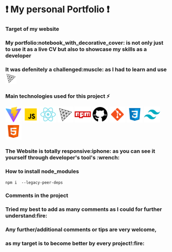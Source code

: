 ### <h1>:exclamation: My personal Portfolio :exclamation:</h1>

### Target of my website

<p>
        <h3>My portfolio:notebook_with_decorative_cover: is not only just to use it as a live CV but also to showcase my skills as a developer</h3>
        <h3>It was defenitely a challenged:muscle: as I had to learn and use <img alt="Javascript" src="./imgs/threejs.svg" width="35"/></h3>
</p>

### Main technologies used for this project :zap:

<p>
  <img alt="Vite" src="./imgs/vite.svg" width="50"/>
  <img alt="Javascript" src="./imgs/javascript.gif" width="50"/>
  <img alt="React" src="./imgs/react.png" width="50"/>
  <img alt="ThreeJs" src="./imgs/threejs.svg" width="50"/>
  <img alt="npm" src="./imgs/npm.png" width="50"/>
  <img alt="github actions" src="./imgs/github.png" width="50"/>
  <img alt="git" src="./imgs/git.png" width="50"/>
  <img alt="Css" src="./imgs/css3.png" width="50"/>
  <img alt="tailwind" src="./imgs/tailwindcss.png" width="50"/>
  <img alt="html5" src="./imgs/html5.png" width="50"/>
</p>

<h3>The Website is totally responsive:iphone: as you can see it yourself through developer's tool's :wrench:</h3>

### How to install node_modules

    npm i  --legacy-peer-deps

### Comments in the project

<h3>Tried my best to add as many comments as I could for further understand:fire:</h3>
    <h3>Any further/additional comments or tips are very welcome,</h3>
    <h3>as my target is to become better by every project!:fire:</h3>
